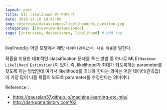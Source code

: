 ```yaml
---
layout: post
title: Q1) likelihood 란 무엇인가
date: 2018-11-10 18:43:00
img: interview/datascience/likelihood/ds_question.jpg
categories: [interview-datascience] 
tags: [interview, datascience, likelihood] # add tag
---
```


likelihood는 어떤 모델에서 해당 `데이터(관측값)이 나올 확률`을 말한다.

확률을 이용한 대표적인 classification 문제를 푸는 방법 중 하나로 MLE`(Maximum Likelihood Estimation)`이 있다.
즉, likelihood가 최대가 되도록하는 parameter를 찾도록 하는 방법인데 여기서 likelihood를 최대화 한다는 의미는
어떤 데이터(관측값)이 가장 많이 나올 확률이 되도록 parameter를 수정한다는 의미이다.  

Reference :
- https://gaussian37.github.io/machine-learning-etc-mle/ 
- http://darkpgmr.tistory.com/62
